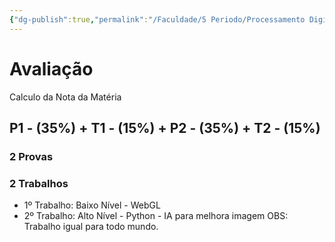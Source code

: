 ```yaml
---
{"dg-publish":true,"permalink":"/Faculdade/5 Periodo/Processamento Digital/Aula Introdutória/","tags":["PDI"]}
---
```


# Avaliação

Calculo da Nota da Matéria 
##	 P1 - (35%)  + T1 - (15%) +  P2 - (35%) +  T2 - (15%)

### 2 Provas 
### 2 Trabalhos 
+ 1º Trabalho:  Baixo Nível - WebGL
+ 2º Trabalho: Alto Nível - Python - IA para melhora imagem
OBS: Trabalho igual para todo mundo.
